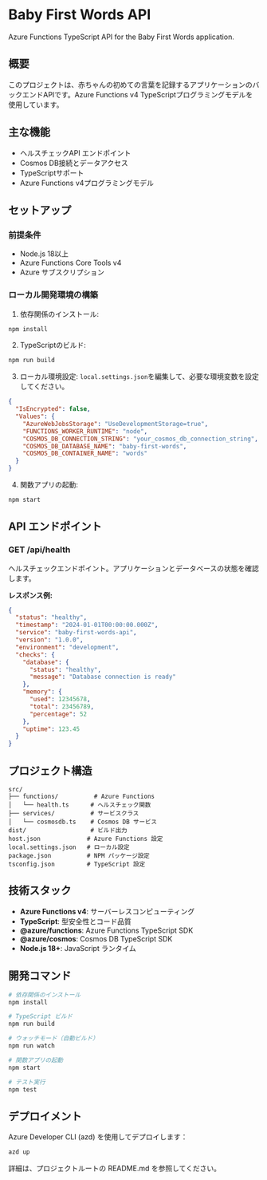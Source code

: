 # Baby First Words API

Azure Functions TypeScript API for the Baby First Words application.

## 概要

このプロジェクトは、赤ちゃんの初めての言葉を記録するアプリケーションのバックエンドAPIです。Azure Functions v4 TypeScriptプログラミングモデルを使用しています。

## 主な機能

- ヘルスチェックAPI エンドポイント
- Cosmos DB接続とデータアクセス
- TypeScriptサポート
- Azure Functions v4プログラミングモデル

## セットアップ

### 前提条件

- Node.js 18以上
- Azure Functions Core Tools v4
- Azure サブスクリプション

### ローカル開発環境の構築

1. 依存関係のインストール:
```bash
npm install
```

2. TypeScriptのビルド:
```bash
npm run build
```

3. ローカル環境設定:
`local.settings.json`を編集して、必要な環境変数を設定してください。

```json
{
  "IsEncrypted": false,
  "Values": {
    "AzureWebJobsStorage": "UseDevelopmentStorage=true",
    "FUNCTIONS_WORKER_RUNTIME": "node",
    "COSMOS_DB_CONNECTION_STRING": "your_cosmos_db_connection_string",
    "COSMOS_DB_DATABASE_NAME": "baby-first-words",
    "COSMOS_DB_CONTAINER_NAME": "words"
  }
}
```

4. 関数アプリの起動:
```bash
npm start
```

## API エンドポイント

### GET /api/health

ヘルスチェックエンドポイント。アプリケーションとデータベースの状態を確認します。

**レスポンス例:**
```json
{
  "status": "healthy",
  "timestamp": "2024-01-01T00:00:00.000Z",
  "service": "baby-first-words-api",
  "version": "1.0.0",
  "environment": "development",
  "checks": {
    "database": {
      "status": "healthy",
      "message": "Database connection is ready"
    },
    "memory": {
      "used": 12345678,
      "total": 23456789,
      "percentage": 52
    },
    "uptime": 123.45
  }
}
```

## プロジェクト構造

```
src/
├── functions/          # Azure Functions
│   └── health.ts      # ヘルスチェック関数
├── services/          # サービスクラス
│   └── cosmosdb.ts    # Cosmos DB サービス
dist/                  # ビルド出力
host.json             # Azure Functions 設定
local.settings.json   # ローカル設定
package.json          # NPM パッケージ設定
tsconfig.json         # TypeScript 設定
```

## 技術スタック

- **Azure Functions v4**: サーバーレスコンピューティング
- **TypeScript**: 型安全性とコード品質
- **@azure/functions**: Azure Functions TypeScript SDK
- **@azure/cosmos**: Cosmos DB TypeScript SDK
- **Node.js 18+**: JavaScript ランタイム

## 開発コマンド

```bash
# 依存関係のインストール
npm install

# TypeScript ビルド
npm run build

# ウォッチモード（自動ビルド）
npm run watch

# 関数アプリの起動
npm start

# テスト実行
npm test
```

## デプロイメント

Azure Developer CLI (azd) を使用してデプロイします：

```bash
azd up
```

詳細は、プロジェクトルートの README.md を参照してください。